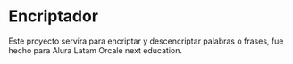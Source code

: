 # Encriptador
Este proyecto servira para encriptar y descencriptar palabras o frases, fue hecho para Alura Latam Orcale next education.
